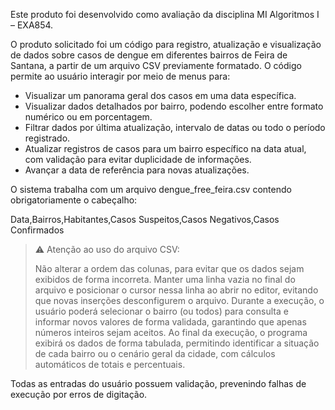 Este produto foi desenvolvido como avaliação da disciplina MI Algoritmos I – EXA854.

O produto solicitado foi um código para registro, atualização e visualização de dados sobre casos de dengue em diferentes bairros de Feira de Santana, a partir de um arquivo CSV previamente formatado.
O código permite ao usuário interagir por meio de menus para:
- Visualizar um panorama geral dos casos em uma data específica.
- Visualizar dados detalhados por bairro, podendo escolher entre formato numérico ou em porcentagem.
- Filtrar dados por última atualização, intervalo de datas ou todo o período registrado.
- Atualizar registros de casos para um bairro específico na data atual, com validação para evitar duplicidade de informações.
- Avançar a data de referência para novas atualizações.

O sistema trabalha com um arquivo dengue_free_feira.csv contendo obrigatoriamente o cabeçalho:

Data,Bairros,Habitantes,Casos Suspeitos,Casos Negativos,Casos Confirmados

> ⚠ Atenção ao uso do arquivo CSV:
> 
> Não alterar a ordem das colunas, para evitar que os dados sejam exibidos de forma incorreta.
Manter uma linha vazia no final do arquivo e posicionar o cursor nessa linha ao abrir no editor, evitando que novas inserções desconfigurem o arquivo.
Durante a execução, o usuário poderá selecionar o bairro (ou todos) para consulta e informar novos valores de forma validada, garantindo que apenas números inteiros sejam aceitos.
Ao final da execução, o programa exibirá os dados de forma tabulada, permitindo identificar a situação de cada bairro ou o cenário geral da cidade, com cálculos automáticos de totais e percentuais.

Todas as entradas do usuário possuem validação, prevenindo falhas de execução por erros de digitação.
